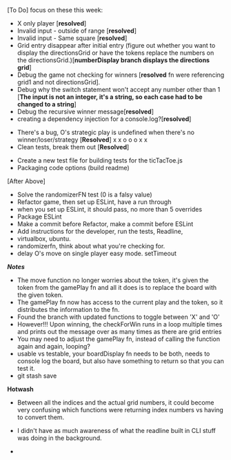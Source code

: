 [To Do]
focus on these this week:
* X only player [**resolved**]
* Invalid input - outside of range [**resolved**]
* Invalid input - Same square [**resolved**]
* Grid entry disappear after initial entry (figure out whether you want to display the directionsGrid or have the tokens replace the numbers on the directionsGrid.)[**numberDisplay branch displays the directions grid**]
* Debug the game not checking for winners [**resolved** fn were referencing grid1 and not directionsGrid].
* Debug why the switch statement won't accept any number other than 1 [**The input is not an integer, it's a string, so each case had to be changed to a string**]
* Debug the recursive winner message[**resolved**]
* creating a dependency injection for a console.log?[**resolved**]
- There's a bug, O's strategic play is undefined when there's no winner/loser/strategy [**Resolved**]
x x o
o o x
x    
- Clean tests, break them out [**Resolved**]
* Create a new test file for building tests for the ticTacToe.js
* Packaging code options (build readme)

[After Above]
- Solve the randomizerFN test (0 is a falsy value)
- Refactor game, then set up ESLint, have a run through
- when you set up ESLint, it should pass, no more than 5 overrides
- Package ESLint
- Make a commit before Refactor, make a commit before ESLint
- Add instructions for the developer, run the tests, Readline,
- virtualbox, ubuntu.
- randomizerfn, think about what you're checking for.
- delay O's move on single player easy mode. setTimeout


***Notes***
- The move function no longer worries about the token, it's given the token from the gamePlay fn and all it does is to replace the board with the given token.
- The gamePlay fn now has access to the current play and the token, so it distributes the information to the fn.
- Found the branch with updated functions to toggle between 'X' and 'O'
- However!!! Upon winning, the checkForWin runs in a loop multiple times and prints out the message over as many times as there are grid entries
- You may need to adjust the gamePlay fn, instead of calling the function again and again, looping?
- usable vs testable, your boardDisplay fn needs to be both, needs to console log the board, but also have something to return so that you can test it.
- git stash save


**Hotwash**
- Between all the indices and the actual grid numbers, it could become very confusing which functions were returning index numbers vs having to convert them.

- I didn't have as much awareness of what the readline built in CLI stuff was doing in the background.

-
